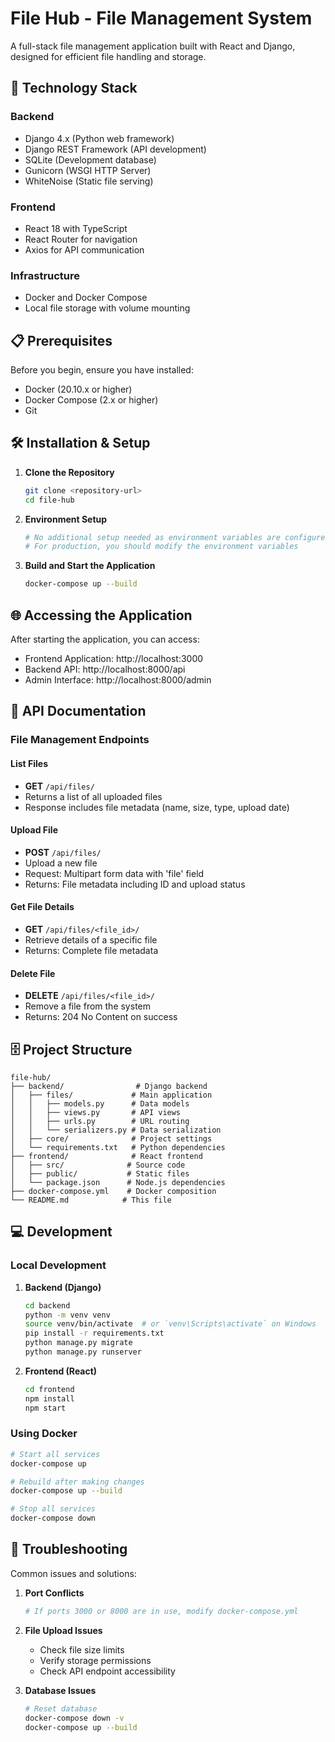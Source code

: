 # File Hub - File Management System

A full-stack file management application built with React and Django, designed for efficient file handling and storage.

## 🚀 Technology Stack

### Backend
- Django 4.x (Python web framework)
- Django REST Framework (API development)
- SQLite (Development database)
- Gunicorn (WSGI HTTP Server)
- WhiteNoise (Static file serving)

### Frontend
- React 18 with TypeScript
- React Router for navigation
- Axios for API communication

### Infrastructure
- Docker and Docker Compose
- Local file storage with volume mounting

## 📋 Prerequisites

Before you begin, ensure you have installed:
- Docker (20.10.x or higher)
- Docker Compose (2.x or higher)
- Git

## 🛠️ Installation & Setup

1. **Clone the Repository**
   ```bash
   git clone <repository-url>
   cd file-hub
   ```

2. **Environment Setup**
   ```bash
   # No additional setup needed as environment variables are configured in docker-compose.yml
   # For production, you should modify the environment variables
   ```

3. **Build and Start the Application**
   ```bash
   docker-compose up --build
   ```

## 🌐 Accessing the Application

After starting the application, you can access:
- Frontend Application: http://localhost:3000
- Backend API: http://localhost:8000/api
- Admin Interface: http://localhost:8000/admin

## 📝 API Documentation

### File Management Endpoints

#### List Files
- **GET** `/api/files/`
- Returns a list of all uploaded files
- Response includes file metadata (name, size, type, upload date)

#### Upload File
- **POST** `/api/files/`
- Upload a new file
- Request: Multipart form data with 'file' field
- Returns: File metadata including ID and upload status

#### Get File Details
- **GET** `/api/files/<file_id>/`
- Retrieve details of a specific file
- Returns: Complete file metadata

#### Delete File
- **DELETE** `/api/files/<file_id>/`
- Remove a file from the system
- Returns: 204 No Content on success

## 🗄️ Project Structure

```
file-hub/
├── backend/                # Django backend
│   ├── files/             # Main application
│   │   ├── models.py      # Data models
│   │   ├── views.py       # API views
│   │   ├── urls.py        # URL routing
│   │   └── serializers.py # Data serialization
│   ├── core/              # Project settings
│   └── requirements.txt   # Python dependencies
├── frontend/              # React frontend
│   ├── src/              # Source code
│   ├── public/           # Static files
│   └── package.json      # Node.js dependencies
├── docker-compose.yml    # Docker composition
└── README.md            # This file
```

## 💻 Development

### Local Development
1. **Backend (Django)**
   ```bash
   cd backend
   python -m venv venv
   source venv/bin/activate  # or `venv\Scripts\activate` on Windows
   pip install -r requirements.txt
   python manage.py migrate
   python manage.py runserver
   ```

2. **Frontend (React)**
   ```bash
   cd frontend
   npm install
   npm start
   ```

### Using Docker
```bash
# Start all services
docker-compose up

# Rebuild after making changes
docker-compose up --build

# Stop all services
docker-compose down
```


## 🐛 Troubleshooting

Common issues and solutions:

1. **Port Conflicts**
   ```bash
   # If ports 3000 or 8000 are in use, modify docker-compose.yml
   ```

2. **File Upload Issues**
   - Check file size limits
   - Verify storage permissions
   - Check API endpoint accessibility

3. **Database Issues**
   ```bash
   # Reset database
   docker-compose down -v
   docker-compose up --build
   ```

